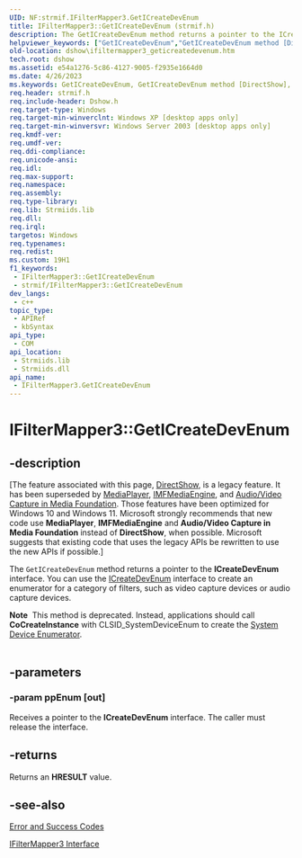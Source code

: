 ```yaml
---
UID: NF:strmif.IFilterMapper3.GetICreateDevEnum
title: IFilterMapper3::GetICreateDevEnum (strmif.h)
description: The GetICreateDevEnum method returns a pointer to the ICreateDevEnum interface. You can use the ICreateDevEnum interface to create an enumerator for a category of filters, such as video capture devices or audio capture devices.
helpviewer_keywords: ["GetICreateDevEnum","GetICreateDevEnum method [DirectShow]","GetICreateDevEnum method [DirectShow]","IFilterMapper3 interface","IFilterMapper3 interface [DirectShow]","GetICreateDevEnum method","IFilterMapper3.GetICreateDevEnum","IFilterMapper3::GetICreateDevEnum","IFilterMapper3GetICreateDevEnum","dshow.ifiltermapper3_geticreatedevenum","strmif/IFilterMapper3::GetICreateDevEnum"]
old-location: dshow\ifiltermapper3_geticreatedevenum.htm
tech.root: dshow
ms.assetid: e54a1276-5c86-4127-9005-f2935e1664d0
ms.date: 4/26/2023
ms.keywords: GetICreateDevEnum, GetICreateDevEnum method [DirectShow], GetICreateDevEnum method [DirectShow],IFilterMapper3 interface, IFilterMapper3 interface [DirectShow],GetICreateDevEnum method, IFilterMapper3.GetICreateDevEnum, IFilterMapper3::GetICreateDevEnum, IFilterMapper3GetICreateDevEnum, dshow.ifiltermapper3_geticreatedevenum, strmif/IFilterMapper3::GetICreateDevEnum
req.header: strmif.h
req.include-header: Dshow.h
req.target-type: Windows
req.target-min-winverclnt: Windows XP [desktop apps only]
req.target-min-winversvr: Windows Server 2003 [desktop apps only]
req.kmdf-ver: 
req.umdf-ver: 
req.ddi-compliance: 
req.unicode-ansi: 
req.idl: 
req.max-support: 
req.namespace: 
req.assembly: 
req.type-library: 
req.lib: Strmiids.lib
req.dll: 
req.irql: 
targetos: Windows
req.typenames: 
req.redist: 
ms.custom: 19H1
f1_keywords:
 - IFilterMapper3::GetICreateDevEnum
 - strmif/IFilterMapper3::GetICreateDevEnum
dev_langs:
 - c++
topic_type:
 - APIRef
 - kbSyntax
api_type:
 - COM
api_location:
 - Strmiids.lib
 - Strmiids.dll
api_name:
 - IFilterMapper3.GetICreateDevEnum
---
```


# IFilterMapper3::GetICreateDevEnum


## -description

\[The feature associated with this page, [DirectShow](/windows/win32/directshow/directshow), is a legacy feature. It has been superseded by [MediaPlayer](/uwp/api/Windows.Media.Playback.MediaPlayer), [IMFMediaEngine](/windows/win32/api/mfmediaengine/nn-mfmediaengine-imfmediaengine), and [Audio/Video Capture in Media Foundation](windows/win32/medfound/audio-video-capture-in-media-foundation). Those features have been optimized for Windows 10 and Windows 11. Microsoft strongly recommends that new code use **MediaPlayer**, **IMFMediaEngine** and **Audio/Video Capture in Media Foundation** instead of **DirectShow**, when possible. Microsoft suggests that existing code that uses the legacy APIs be rewritten to use the new APIs if possible.\]

The <code>GetICreateDevEnum</code> method returns a pointer to the <b>ICreateDevEnum</b> interface. You can use the <a href="/windows/desktop/api/strmif/nn-strmif-icreatedevenum">ICreateDevEnum</a> interface to create an enumerator for a category of filters, such as video capture devices or audio capture devices.


<div class="alert"><b>Note</b>  This method is deprecated. Instead, applications should call <b>CoCreateInstance</b> with CLSID_SystemDeviceEnum to create the <a href="/windows/desktop/DirectShow/system-device-enumerator">System Device Enumerator</a>.</div><div> </div>

## -parameters

### -param ppEnum [out]

Receives a pointer to the <b>ICreateDevEnum</b> interface. The caller must release the interface.

## -returns

Returns an <b>HRESULT</b> value.

## -see-also

<a href="/windows/desktop/DirectShow/error-and-success-codes">Error and Success Codes</a>



<a href="/windows/desktop/api/strmif/nn-strmif-ifiltermapper3">IFilterMapper3 Interface</a>